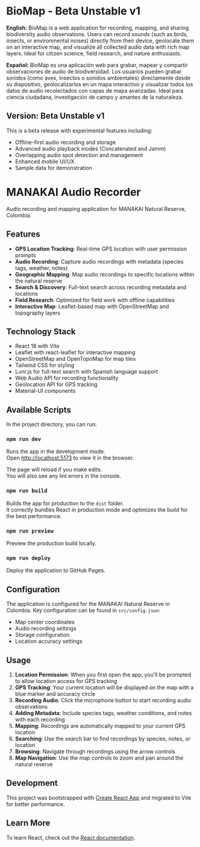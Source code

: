 # BioMap - Beta Unstable v1

**English:**
BioMap is a web application for recording, mapping, and sharing biodiversity audio observations. Users can record sounds (such as birds, insects, or environmental noises) directly from their device, geolocate them on an interactive map, and visualize all collected audio data with rich map layers. Ideal for citizen science, field research, and nature enthusiasts.

**Español:**
BioMap es una aplicación web para grabar, mapear y compartir observaciones de audio de biodiversidad. Los usuarios pueden grabar sonidos (como aves, insectos o sonidos ambientales) directamente desde su dispositivo, geolocalizarlos en un mapa interactivo y visualizar todos los datos de audio recolectados con capas de mapa avanzadas. Ideal para ciencia ciudadana, investigación de campo y amantes de la naturaleza.

## Version: Beta Unstable v1

This is a beta release with experimental features including:
- Offline-first audio recording and storage
- Advanced audio playback modes (Concatenated and Jamm)
- Overlapping audio spot detection and management
- Enhanced mobile UI/UX
- Sample data for demonstration

# MANAKAI Audio Recorder

Audio recording and mapping application for MANAKAI Natural Reserve, Colombia.

## Features

- **GPS Location Tracking**: Real-time GPS location with user permission prompts
- **Audio Recording**: Capture audio recordings with metadata (species tags, weather, notes)
- **Geographic Mapping**: Map audio recordings to specific locations within the natural reserve
- **Search & Discovery**: Full-text search across recording metadata and locations
- **Field Research**: Optimized for field work with offline capabilities
- **Interactive Map**: Leaflet-based map with OpenStreetMap and topography layers

## Technology Stack

- React 18 with Vite
- Leaflet with react-leaflet for interactive mapping
- OpenStreetMap and OpenTopoMap for map tiles
- Tailwind CSS for styling
- Lunr.js for full-text search with Spanish language support
- Web Audio API for recording functionality
- Geolocation API for GPS tracking
- Material-UI components

## Available Scripts

In the project directory, you can run:

### `npm run dev`

Runs the app in the development mode.<br>
Open [http://localhost:5173](http://localhost:5173) to view it in the browser.

The page will reload if you make edits.<br>
You will also see any lint errors in the console.

### `npm run build`

Builds the app for production to the `dist` folder.<br>
It correctly bundles React in production mode and optimizes the build for the best performance.

### `npm run preview`

Preview the production build locally.

### `npm run deploy`

Deploy the application to GitHub Pages.

## Configuration

The application is configured for the MANAKAI Natural Reserve in Colombia. Key configuration can be found in `src/config.json`:

- Map center coordinates
- Audio recording settings
- Storage configuration
- Location accuracy settings

## Usage

1. **Location Permission**: When you first open the app, you'll be prompted to allow location access for GPS tracking
2. **GPS Tracking**: Your current location will be displayed on the map with a blue marker and accuracy circle
3. **Recording Audio**: Click the microphone button to start recording audio observations
4. **Adding Metadata**: Include species tags, weather conditions, and notes with each recording
5. **Mapping**: Recordings are automatically mapped to your current GPS location
6. **Searching**: Use the search bar to find recordings by species, notes, or location
7. **Browsing**: Navigate through recordings using the arrow controls
8. **Map Navigation**: Use the map controls to zoom and pan around the natural reserve

## Development

This project was bootstrapped with [Create React App](https://github.com/facebook/create-react-app) and migrated to Vite for better performance.

## Learn More

To learn React, check out the [React documentation](https://reactjs.org/).
